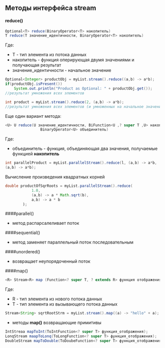 Методы интерфейса stream
----
#### reduce()
````java
Optional<T> reduce(BinaryOperator<T> накопитель)
T reduce(T значение_идентичности, BinaryOperator<T> накопитель)
````
Где:
- Т - тип элемента из потока данных
- накопитель - функция оперирующая двумя значениями и получающая результат
- значение_идентичности - начальное значение

````java
Optional<Integer> productObj = myList.stream().reduce((a,b) -> a*b);
if(productObj.isPresent())
    System.out.println("Product as Optional: " + productObj.get());
//результат умножения всех элементов

int product = myList.stream().reduce(2, (a,b) -> a*b);
//результат умножения всех элементов (и умноженных на начальное значение 2)
````

Еще один вариант метода:

````java
<U> U reduce(U значение_идентичности, BiFunction<U ,? super Т ,U> накопитель,
                BinaryOperator<U> объединитель)
````

Где:
- объединитель - функция, объединяющая два значения, получаемые функцией
    <b>накопитель</b>
    
````java
int parallelProduct = myList.parallelStream().reduce(l, (а,b) -> а*b,
(а,b) -> а*b);
````

Вычисление произведения квадратных корней

````java
double productOfSqrRoots = myList.parallelStream().reduce(
            1.0,
            (a,b) -> a * Math.sqrt(b),
            a,b) -> a * b
        );
````

####parallel() 
- метод распарсалеливает поток

####sequential() 
- метод заменяет параллельный поток последовательным

####unordered()
- возвращает неупорядоченный поток

####map()

````java
<R> Stream<R> mар (Function<? super Т, ? extends R> функция отображения)
````

Где:
- R - тип элемента из нового потока данных
- Т - тип элемента из вызывающего потока данных

````java
Stream<String> sqrtRootStrm = myList.stream().map((a) -> "hello" + a);
```` 

- методы <b>map()</b> возвращающие примитивы

````java
IntStreaa mapToInt(ToIntFunction<? super Т> функция_отображения);
LonqStream maapToLonq(ToLongFunction<? super Т> функция_отображения);
DoubleStream mapToDouble(ToDoubeFunction<? super Т> функция_отображения)
````
